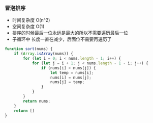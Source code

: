 ### 冒泡排序

* 时间复杂度 O(n^2)
* 空间复杂度 O(1)
* 排序的时候最后一位永远是最大的所以不需要遍历最后一位
* 子循环中 长度一直在减少，后面位不需要再遍历了

```js
function sort(nums) {
    if (Array.isArray(nums)) {
        for (let i = 0; i < nums.length - 1; i++) {
            for (let j = i + 1; j < nums.length - 1 - i; j++) {
                if (nums[i] > nums[j]) {
                    let temp = nums[i];
                    nums[i] = nums[j];
                    nums[j] = temp;
                }
            }
        }
        return nums;
    }
    return []
}
```